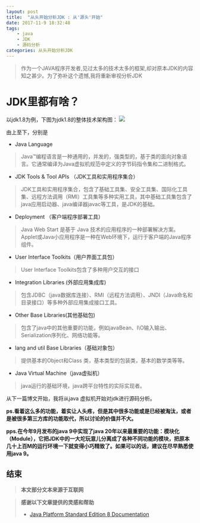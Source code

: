 ```yaml
---
layout: post
title:  "从头开始分析JDK : 从'源头'开始"
date: 2017-11-9 18:32:48
tags: 
    - java
    - JDK
    - 源码分析
categories: 从头开始分析JDK
---
```


<blockquote class="blockquote-center">作为一个JAVA程序开发者,见过太多的技术太多的框架,却对原本JDK的内容知之甚少。为了弥补这个遗憾,我将重新审视分析JDK</blockquote>

# JDK里都有啥？

以jdk1.8为例，下图为jdk1.8的整体技术架构图：
![](https://s1.ax1x.com/2017/11/10/DCrSH.png)

<!--more-->

由上至下，分别是

- Java Language
>Java™编程语言是一种通用的，并发的，强类型的，基于类的面向对象语言。它通常编译为Java虚拟机规范中定义的字节码指令集和二进制格式。

- JDK Tools & Tool APIs （JDK工具和实用程序集合）
>JDK工具和实用程序集合，包含了基础工具集、安全工具集、国际化工具集、远程方法调用（RMI）工具集等多种实用工具，其中基础工具集包含了java应用启动器、java编译器javac等工具，是JDK的基础。

- Deployment （客户端程序部署工具）
>Java Web Start 是基于 Java 技术的应用程序的一种部署解决方案。Applet或Java小应用程序是一种在Web环境下，运行于客户端的Java程序组件。

- User Interface Toolkits（用户界面工具包）
>User Interface Toolkits包含了多种用户交互的接口

- Integration Libraries (外部应用集成库)
>包含JDBC（java数据库连接）、RMI（远程方法调用）、JNDI（Java命名和目录接口）等多种外部应用集成接口工具。

- Other Base Libraries(其他基础包)
>包含了java中的其他重要的功能，例如javaBean、I\O输入输出、Serialization序列化、网络功能等。

- lang and util Base Libraries（基础对象包）
>提供基本的Object和Class 类，基本类型的包装类，基本的数学类等等。

- Java Virtual Machine（java虚拟机）
>java运行的基础环境，java跨平台特性的实际实现者。

从下一篇博文开始，我将从java 虚拟机开始对jdk进行源码分析。

**ps.看着这么多的功能，着实让人头疼，但是其中很多功能或是已经被淘汰，或者是被很多第三方库的功能取代，所以讨论的价值并不大。**

**pps.在今年9月发布的java 9中实现了java 20年以来最重要的功能：模块化（Module），它把JDK中的一大坨玩意儿分离成了各种不同功能的模块，把原本几十上百M的运行环境一下就变得小巧精致了。如果可以的话，建议在尽早熟悉使用java 9。**

## 结束

>**本文部分文本来源于互联网**

>**感谢以下文章提供的灵感和帮助**  
>
> - [Java Platform Standard Edition 8 Documentation](https://docs.oracle.com/javase/8/docs/)  
